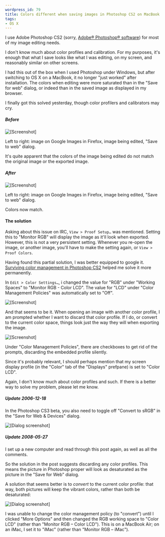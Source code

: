 ```yaml
--- 
wordpress_id: 79
title: Colors different when saving images in Photoshop CS2 on MacBook
tags: 
- OS X
---
```

I use Adobe Photoshop CS2 (sorry, <a href="http://www.adobe.com/misc/trade.html#photoshop">Adobe&reg; Photoshop&reg; software</a>) for most of my image editing needs.

I don't know much about color profiles and calibration. For my purposes, it's enough that what I save looks like what I was editing, on my screen, and reasonably similar on other screens.

I had this out of the box when I used Photoshop under Windows, but after switching to OS X on a MacBook, it no longer "just worked" after installation. The colors when editing were more saturated than in the "Save for web" dialog, or indeed than in the saved image as displayed in my browser.

I finally got this solved yesterday, though color profilers and calibrators may cry.

<!--more-->

<h5>Before</h5>

<img src="http://henrik.nyh.se/uploads/pscolor-before.png" alt="[Screenshot]" class="bordered center" />

Left to right: image on Google Images in Firefox, image being edited, "Save to web" dialog.

It's quite apparent that the colors of the image being edited do not match the original image or the exported image.

<h5>After</h5>

<img src="http://henrik.nyh.se/uploads/pscolor-after.png" alt="[Screenshot]" class="bordered center" />

Left to right: image on Google Images in Firefox, image being edited, "Save to web" dialog.

Colors now match.

<h4>The solution</h4>

Asking about this issue on IRC, <code>View &gt; Proof Setup&hellip;</code> was mentioned. Setting this to "Monitor RGB" will display the image as it'll look when exported. However, this is not a very persistent setting. Whenever you re-open the image, or another image, you'll have to make the setting again, or <code>View &gt; Proof Colors</code>.

Having found this partial solution, I was better equipped to google it. <a href="http://sidesh0w.com/weblog/2006/09/07/surviving_color_management_in_photoshop_cs2/">Surviving color management in Photoshop CS2</a> helped me solve it more permanently.

In <code>Edit &gt; Color Settings&hellip;</code>, i changed the value for "RGB" under "Working Spaces" to "Monitor RGB - Color LCD". The value for "LCD" under "Color Management Policies" was automatically set to "Off".

<img src="http://henrik.nyh.se/uploads/pscolor-settings.png" alt="[Screenshot]" class="bordered center" />

And that seems to be it. When opening an image with another color profile, I am prompted whether I want to discard that color profile. If I do, or convert to the current color space, things look just the way they will when exporting the image.

<img src="http://henrik.nyh.se/uploads/pscolor-dialog.png" alt="[Screenshot]" class="bordered center" />

Under "Color Management Policies", there are checkboxes to get rid of the prompts, discarding the embedded profile silently.

Since it's probably relevant, I should perhaps mention that my screen display profile (in the "Color" tab of the "Displays" prefpane) is set to "Color LCD".

Again, I don't know much about color profiles and such. If there is a better way to solve my problem, please let me know. 

<div class="updated">
  <h5>Update 2006-12-18</h5>

  <p>In the Photoshop CS3 beta, you also need to toggle off "Convert to sRGB" in the "Save for Web &amp; Devices" dialog.</p>

  <p class="center"><img src="http://henrik.nyh.se/uploads/ps3-savergb.png" alt="[Dialog screenshot]" class="bordered" /></p>
</div>

<div class="updated">
  <h5>Update 2008-05-27</h5>
<p>I set up a new computer and read through this post again, as well as all the comments.</p>

<p>So the solution in the post suggests discarding any color profiles. This means the picture in Photoshop proper will look as desaturated as the picture in the "Save for Web" dialog.</p>

<p>A solution that seems better is to <em>convert</em> to the current color profile: that way, both pictures will keep the vibrant colors, rather than both be desaturated:</p>

<p class="center"><img src="http://henrik.nyh.se/uploads/photoshop-colors-revisited.png" alt="[Dialog screenshot]" class="bordered" /></p>

<p>I was unable to change the color management policy (to "convert") until I clicked "More Options" and then changed the RGB working space to "Color LCD" (rather than "Monitor RGB – Color LCD"). This is on a MacBook Air; on an iMac, I set it to "iMac" (rather than "Monitor RGB – iMac").</p>
</div>
